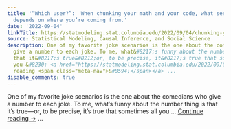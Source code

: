 ```yaml
---
title: '“Which user?”:  When chunking your math and your code, what seems thickerer
  depends on where you’re coming from.'
date: '2022-09-04'
linkTitle: https://statmodeling.stat.columbia.edu/2022/09/04/chunking-your-math-and-your-code-what-seems-thickerer-depends-on-where-youre-coming-from/
source: Statistical Modeling, Causal Inference, and Social Science
description: One of my favorite joke scenarios is the one about the comedians who
  give a number to each joke. To me, what&#8217;s funny about the number thing is
  that it&#8217;s true&#8212;or, to be precise, it&#8217;s true that sometimes all
  you &#8230; <a href="https://statmodeling.stat.columbia.edu/2022/09/04/chunking-your-math-and-your-code-what-seems-thickerer-depends-on-where-youre-coming-from/">Continue
  reading <span class="meta-nav">&#8594;</span></a> ...
disable_comments: true
---
```

One of my favorite joke scenarios is the one about the comedians who give a number to each joke. To me, what&#8217;s funny about the number thing is that it&#8217;s true&#8212;or, to be precise, it&#8217;s true that sometimes all you &#8230; <a href="https://statmodeling.stat.columbia.edu/2022/09/04/chunking-your-math-and-your-code-what-seems-thickerer-depends-on-where-youre-coming-from/">Continue reading <span class="meta-nav">&#8594;</span></a> ...